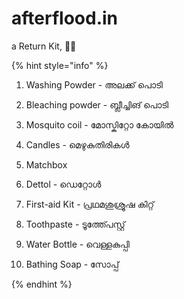 # afterflood.in

a Return Kit, 🙏🏻


{% hint style="info" %}

1. Washing Powder - അലക്ക് പൊടി

2. Bleaching powder - ബ്ലീച്ചിങ് പൊടി

3. Mosquito coil - മോസ്കിറ്റോ കോയിൽ

4. Candles - മെഴുകുതിരികൾ

5. Matchbox

6. Dettol - ഡെറ്റോൾ

7. First-aid Kit - പ്രഥമശുശ്രൂഷ കിറ്റ്

8. Toothpaste - ടൂത്ത്പേസ്റ്റ്

9. Water Bottle - വെള്ളകുപ്പി

10. Bathing Soap - സോപ്പ്

{% endhint %}




